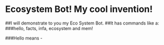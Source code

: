 # Ecosystem Bot! My cool invention!

##I will demonstrate to you my Eco System Bot.
##It has commands like a:
###hello, facts, infa, ecosystem and mem!

###Hello means - 
